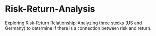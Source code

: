 # Risk-Return-Analysis
Exploring Risk-Return Relationship: Analyzing three stocks (US and Germany) to determine if there is a connection between risk and return.
